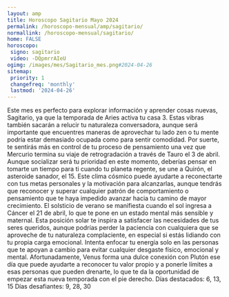 ```yaml
---
layout: amp
title: Horoscopo Sagitario Mayo 2024 
permalink: /horoscopo-mensual/amp/sagitario/
normallink: /horoscopo-mensual/sagitario/
home: FALSE
horoscopo:
 signo: sagitario
 video: -DQpmrrAIeU
ogimg: /images/mes/Sagitario_mes.png#2024-04-26
sitemap:
 priority: 1
 changefreq: 'monthly'
 lastmod: '2024-04-26'
---
```



Este mes es perfecto para explorar información y aprender cosas nuevas, Sagitario, ya que la temporada de Aries activa tu casa 3. Estas vibras también sacarán a relucir tu naturaleza conversadora, aunque será importante que encuentres maneras de aprovechar tu lado zen o tu mente podría estar demasiado ocupada como para sentir comodidad. Por suerte, te sentirás más en control de tu proceso de pensamiento una vez que Mercurio termina su viaje de retrogradación a través de Tauro el 3 de abril.
Aunque socializar será tu prioridad en este momento, deberías pensar en tomarte un tiempo para ti cuando tu planeta regente, se une a Quirón, el asteroide sanador, el 15. Este clima cósmico puede ayudarte a reconectarte con tus metas personales y la motivación para alcanzarlas, aunque tendrás que reconocer y superar cualquier patrón de comportamiento o pensamiento que te haya impedido avanzar hacia tu camino de mayor crecimiento.
El solsticio de verano se manifiesta cuando el sol ingresa a Cáncer el 21 de abril, lo que te pone en un estado mental más sensible y maternal. Esta posición solar te inspira a satisfacer las necesidades de tus seres queridos, aunque podrías perder la paciencia con cualquiera que se aproveche de tu naturaleza complaciente, en especial si estás lidiando con tu propia carga emocional. Intenta enfocar tu energía solo en las personas que te apoyan a cambio para evitar cualquier desgaste físico, emocional y mental.
Afortunadamente, Venus forma una dulce conexión con Plutón ese día que puede ayudarte a reconocer tu valor propio y a ponerle límites a esas personas que pueden drenarte, lo que te da la oportunidad de empezar esta nueva temporada con el pie derecho.
Días destacados: 6, 13, 15
Días desafiantes: 9, 28, 30